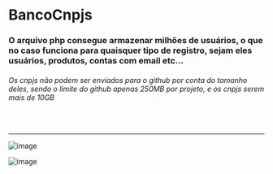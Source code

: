 
<h1> BancoCnpjs </h1>
<h3>O arquivo php consegue armazenar milhões de usuários, o que no caso funciona para quaisquer tipo de registro, sejam eles usuários, produtos, contas com email etc... </h3>
<h6>Os cnpjs não podem ser enviados para o github por conta do tamanho deles, sendo o limite do github apenas 250MB por projeto, e os cnpjs serem mais de 10GB</h6>
<br>
<hr>

![image](https://github.com/stevammm/BancoCnpjs/assets/129697376/724bbd7b-752d-4998-98b5-13759e2195e5)

![image](https://github.com/stevammm/BancoCnpjs/assets/129697376/314e56e1-977a-4beb-be00-f4783ef12d83)

